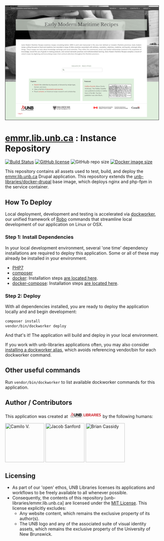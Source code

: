 ![emmr.lib.unb.ca screenshot](https://github.com/unb-libraries/emmr.lib.unb.ca/raw/prod/.dockworker/screenshot.png "emmr.lib.unb.ca screenshot")
# [emmr.lib.unb.ca](https://emmr.lib.unb.ca/) : Instance Repository

[//]: badges
[![Build Status](https://travis-ci.com/unb-libraries/emmr.lib.unb.ca.svg?branch=prod)](https://travis-ci.com/unb-libraries/emmr.lib.unb.ca)
[![GitHub license](https://img.shields.io/github/license/unb-libraries/emmr.lib.unb.ca)](https://github.com/unb-libraries/emmr.lib.unb.ca/blob/prod/LICENSE)
![GitHub repo size](https://img.shields.io/github/repo-size/unb-libraries/emmr.lib.unb.ca?label=lean%20repo%20size)
[![Docker image size](https://img.shields.io/docker/image-size/unblibraries/emmr.lib.unb.ca/prod?label=docker%20image%20size)](https://hub.docker.com/repository/docker/unblibraries/emmr.lib.unb.ca)

[//]: badges

This repository contains all assets used to test, build, and deploy the [emmr.lib.unb.ca](https://emmr.lib.unb.ca) Drupal application. This repository extends the [unb-libraries/docker-drupal](https://github.com/unb-libraries/docker-drupal) base image, which deploys nginx and php-fpm in the service container.

## How To Deploy
Local deployment, development and testing is accelerated via [dockworker](https://github.com/unb-libraries/dockworker), our unified framework of [Robo](https://robo.li/) commands that streamline local development of our application on Linux or OSX.

### Step 1: Install Dependencies
In your local development environment, several 'one time' dependency installations are required to deploy this application. Some or all of these may already be installed in your environment.

* [PHP7](https://php.org/)
* [composer](https://getcomposer.org/)
* [docker](https://www.docker.com): Installation steps [are located here](https://docs.docker.com/install/).
* [docker-compose](https://docs.docker.com/compose/): Installation steps [are located here](https://docs.docker.com/compose/install/).

### Step 2: Deploy
With all dependencies installed, you are ready to deploy the application locally and and begin development:

```
composer install
vendor/bin/dockworker deploy
```

And that's it! The application will build and deploy in your local environment.

If you work with unb-libraries applications often, you may also consider [installing a dockworker alias](https://gist.github.com/JacobSanford/1448fece856be371060d0f16ccb1b194), which avoids referencing vendor/bin for each dockworker command.

## Other useful commands
Run ```vendor/bin/dockworker``` to list available dockworker commands for this application.

## Author / Contributors
This application was created at [![UNB Libraries](https://github.com/unb-libraries/assets/raw/master/unblibbadge.png "UNB Libraries")](https://lib.unb.ca/) by the following humans:

[//]: contributors

<a href="https://github.com/camilocodes"><img src="https://avatars.githubusercontent.com/u/12695787?v=3" title="Camilo V." width="128" height="128"></a>
<a href="https://github.com/JacobSanford"><img src="https://avatars.githubusercontent.com/u/244894?v=3" title="Jacob Sanford" width="128" height="128"></a>
<a href="https://github.com/bricas"><img src="https://avatars.githubusercontent.com/u/18400?v=3" title="Brian Cassidy" width="128" height="128"></a>

[//]: contributors

## Licensing
- As part of our 'open' ethos, UNB Libraries licenses its applications and workflows to be freely available to all whenever possible.
- Consequently, the contents of this repository [unb-libraries/emmr.lib.unb.ca] are licensed under the [MIT License](http://opensource.org/licenses/mit-license.html). This license explicitly excludes:
   - Any website content, which remains the exclusive property of its author(s).
   - The UNB logo and any of the associated suite of visual identity assets, which remains the exclusive property of the University of New Brunswick.
